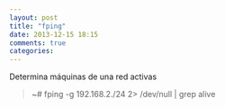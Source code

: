 ```yaml
---
layout: post
title: "fping"
date: 2013-12-15 18:15
comments: true
categories: 
---
```

Determina máquinas de una red activas

>~# fping -g 192.168.2./24 2> /dev/null | grep alive

